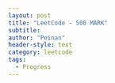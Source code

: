 ```yaml
---
layout: post
title: "LeetCode - 500 MARK"
subtitle:
author: "Peinan"
header-style: text
category: leetcode
tags:
  - Progress
---
```


